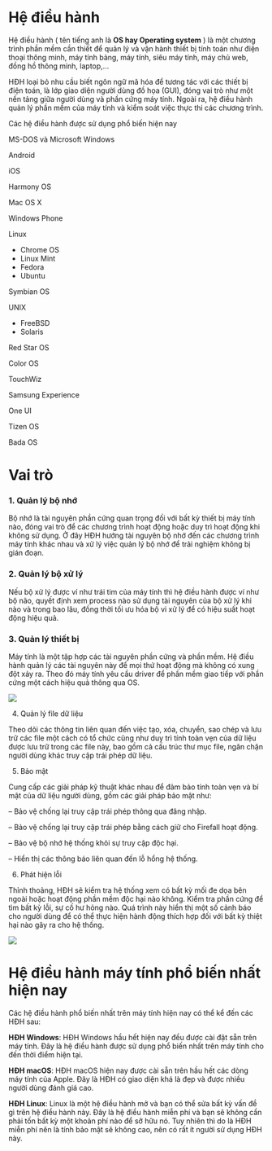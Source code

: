 # Hệ điều hành
Hệ điều hành ( tên tiếng anh là **OS hay Operating system** ) là một chương trình phần mềm cần thiết để quản lý và vận hành thiết bị tính toán như điện thoại thông minh, máy tính bảng, máy tính, siêu máy tính, máy chủ web, đồng hồ thông minh, laptop,…

HĐH loại bỏ nhu cầu biết ngôn ngữ mã hóa để tương tác với các thiết bị điện toán, là lớp giao diện người dùng đồ họa (GUI), đóng vai trò như một nền tảng giữa người dùng và phần cứng máy tính. Ngoài ra, hệ điều hành quản lý phần mềm của máy tính và kiểm soát việc thực thi các chương trình.

Các hệ điều hành được sử dụng phổ biến hiện nay

MS-DOS và Microsoft Windows

Android

iOS

Harmony OS

Mac OS X

Windows Phone

Linux

+ Chrome OS
+ Linux Mint
+ Fedora
+ Ubuntu


Symbian OS

UNIX

+ FreeBSD
+ Solaris


Red Star OS

Color OS

TouchWiz

Samsung Experience

One UI

Tizen OS

Bada OS

# Vai trò

### 1. Quản lý bộ nhớ

Bộ nhớ là tài nguyên phần cứng quan trọng đối với bất kỳ thiết bị máy tính nào, đóng vai trò để các chương trình hoạt động hoặc duy trì hoạt động khi không sử dụng. Ở đây HĐH hướng tài nguyên bộ nhớ đến các chương trình máy tính khác nhau và xử lý việc quản lý bộ nhớ để trải nghiệm không bị gián đoạn.

### 2. Quản lý bộ xử lý

Nếu bộ xử lý được ví như trái tim của máy tính thì hệ điều hành được ví như bộ não, quyết định xem process nào sử dụng tài nguyên của bộ xử lý khi nào và trong bao lâu, đồng thời tối ưu hóa bộ vi xử lý để có hiệu suất hoạt động hiệu quả.

### 3. Quản lý thiết bị

Máy tính là một tập hợp các tài nguyên phần cứng và phần mềm. Hệ điều hành quản lý các tài nguyên này để mọi thứ hoạt động mà không có xung đột xảy ra. Theo đó máy tính yêu cầu driver để phần mềm giao tiếp với phần cứng một cách hiệu quả thông qua OS.

<p>
  <img src="https://ben.com.vn/tin-tuc/wp-content/uploads/2021/10/chuc-nang-he-dieu-hanh.jpg">
       </p>
       
4. Quản lý file dữ liệu

Theo dõi các thông tin liên quan đến việc tạo, xóa, chuyển, sao chép và lưu trữ các file một cách có tổ chức cũng như duy trì tính toàn vẹn của dữ liệu được lưu trữ trong các file này, bao gồm cả cấu trúc thư mục file, ngăn chặn người dùng khác truy cập trái phép dữ liệu.

5. Bảo mật

Cung cấp các giải pháp kỹ thuật khác nhau để đảm bảo tính toàn vẹn và bí mật của dữ liệu người dùng, gồm các giải pháp bảo mật như:

– Bảo vệ chống lại truy cập trái phép thông qua đăng nhập.

– Bảo vệ chống lại truy cập trái phép bằng cách giữ cho Firefall hoạt động.

– Bảo vệ bộ nhớ hệ thống khỏi sự truy cập độc hại.

– Hiển thị các thông báo liên quan đến lỗ hổng hệ thống.

6. Phát hiện lỗi

Thỉnh thoảng, HĐH sẽ kiểm tra hệ thống xem có bất kỳ mối đe dọa bên ngoài hoặc hoạt động phần mềm độc hại nào không. Kiểm tra phần cứng để tìm bất kỳ lỗi, sự cố hư hỏng nào. Quá trình này hiển thị một số cảnh báo cho người dùng để có thể thực hiện hành động thích hợp đối với bất kỳ thiệt hại nào gây ra cho hệ thống.
  
  <p>
  <img src="https://ben.com.vn/tin-tuc/wp-content/uploads/2021/10/thanh-phan-he-dieu-hanh.jpg">
  </p>

# Hệ điều hành máy tính phổ biến nhất hiện nay
Các hệ điều hành phổ biến nhất trên máy tính hiện nay có thể kể đến các HĐH sau:

**HĐH Windows**: HĐH Windows hầu hết hiện nay đều được cài đặt sẵn trên máy tính. Đây là hệ điều hành được sử dụng phổ biến nhất trên máy tính cho đến thời điểm hiện tại.

**HĐH macOS**: HĐH macOS hiện nay được cài sẵn trên hầu hết các dòng máy tính của Apple. Đây là HĐH có giao diện khá là đẹp và được nhiều người dùng đánh giá cao.

**HĐH Linux**: Linux là một hệ điều hành mở và bạn có thể sửa bất kỳ vấn đề gì trên hệ điều hành này. Đây là hệ điều hành miễn phí và bạn sẽ không cần phải tốn bất kỳ một khoản phí nào để sỡ hữu nó. Tuy nhiên thì do là HĐH miễn phí nên là tính bảo mật sẽ không cao, nên có rất ít người sử dụng HĐH này.

